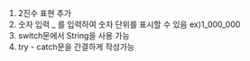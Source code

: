 1. 2진수 표현 추가
2. 숫자 입력 _ 를 입력하여 숫자 단위를 표시할 수 있음 ex)1_000_000
3. switch문에서 String을 사용 가능
4. try - catch문을 간결하게 작성가능
